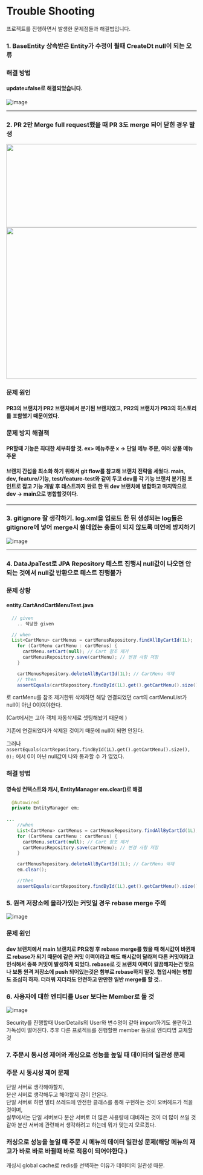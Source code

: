 # Trouble Shooting
프로젝트를 진행하면서 발생한 문제점들과 해결법입니다.

### 1. BaseEntity 상속받은 Entity가 수정이 될때 CreateDt null이 되는 오류
<h3>해결 방법 </h3>
<h4>update=false로 해결되었습니다.</h4>

![image](https://github.com/HanSeulChung/CafeApp/assets/94779505/1be00d94-af62-44ba-818f-95111128029b)
<hr>

### 2. PR 2만 Merge full request했을 때 PR 3도 merge 되어 닫힌 경우 발생
<img src="https://github.com/HanSeulChung/CafeApp/assets/94779505/d133fa2b-6152-4595-9fb5-fb4d0a14991a" width="600" height="220">
<br>
<img src="https://github.com/HanSeulChung/CafeApp/assets/94779505/3cf52552-37d1-4d2d-b6cc-1c1a7a91ed78" width="700" height="400">
<h3>문제 원인</h3>
<h4>PR3의 브랜치가 PR2 브랜치에서 분기된 브랜치였고, PR2의 브랜치가 PR3의 히스토리를 포함했기 때문이었다.</h4>
<h3>문제 방지 해결책</h3>
<h4>PR할때 기능은 최대한 세부화할 것. ex> 메뉴주문 x -> 단일 메뉴 주문, 여러 상품 메뉴 주문</h4>
<h4>브랜치 간섭을 최소화 하기 위해서 git flow를 참고해 브랜치 전략을 세웠다.
main, dev, feature/기능, test/feature-test와 같이 두고 dev를 각 기능 브랜치 분기점 포인트로 잡고 기능 개발 후 테스트까지 완료 한 뒤 dev 브랜치에 병합하고 마지막으로 dev -> main으로 병합할것이다.</h4>
<hr>

### 3. gitignore 잘 생각하기. log.xml을 업로드 한 뒤 생성되는 log들은 gitignore에 넣어 merge시 쓸데없는 충돌이 되지 않도록 미연에 방지하기
![image](https://github.com/HanSeulChung/CafeApp/assets/94779505/9bbd55d1-be11-431e-80af-29038698c9f6)
<hr>

### 4. DataJpaTest로 JPA Repository 테스트 진행시 null값이 나오면 안되는 것에서 null값 반환으로 테스트 진행불가
<h3>문제 상황</h3>
<h4>entity.CartAndCartMenuTest.java</h4>

```java
  // given
    .. 적당한 given

  // when
  List<CartMenu> cartMenus = cartMenusRepository.findAllByCartId(1L);
    for (CartMenu cartMenu : cartMenus) {
      cartMenu.setCart(null); // Cart 참조 제거
      cartMenusRepository.save(cartMenu); // 변경 사항 저장
    }

    cartMenusRepository.deleteAllByCartId(1L); // CartMenu 삭제
    // then
    assertEquals(cartRepository.findById(1L).get().getCartMenu().size(), 0);
```

로 cartMenu를 참조 제거한뒤 삭제하면 해당 연결되었던 cart의 cartMenuList가 null이 아닌 0이여야한다.

(Cart에서는 고아 객체 자동삭제로 셋팅해놨기 때문에 )

기존에 연결되었다가 삭제된 것이기 때문에 null이 되면 안된다.

그러나
```assertEquals(cartRepository.findById(1L).get().getCartMenu().size(), 0);``` 에서 0이 아닌 null값이 나와 통과할 수 가 없었다.


<h3>해결 방법</h3>
<h4>영속성 컨텍스트와 캐시, EntityManager em.clear()로 해결</h4>

```java
  @Autowired
  private EntityManager em;
  
...
    //when
    List<CartMenu> cartMenus = cartMenusRepository.findAllByCartId(1L);
    for (CartMenu cartMenu : cartMenus) {
      cartMenu.setCart(null); // Cart 참조 제거
      cartMenusRepository.save(cartMenu); // 변경 사항 저장
    }

    cartMenusRepository.deleteAllByCartId(1L); // CartMenu 삭제
    em.clear();

    //then
    assertEquals(cartRepository.findById(1L).get().getCartMenu().size(), 0);
 ```

### 5. 원격 저장소에 올라가있는 커밋일 경우 rebase merge 주의

![image](https://github.com/HanSeulChung/CafeApp/assets/94779505/64324f22-dafc-4abe-b183-1a5885d223ec)
<h3>문제 원인</h3>
<h4>dev 브랜치에서 main 브랜치로 PR요청 후 rebase merge를 했을 때 해시값이 바뀐채로 rebase가 되기 때문에 같은 커밋 이력이라고 해도 해시값이 달라져 다른 커밋이라고 인식해서 중복 커밋이 발생하게 되었다. rebase로 깃 브랜치 이력이 깔끔해지는건 맞으나 보통 원격 저장소에 push 되어있는것은 함부로 rebase하지 말것. 협업시에는 병합도 조심히 하자. 더러워 지더라도 안전하고 만만한 일반 merge를 할 것..</h4>

### 6. 사용자에 대한 엔티티를 User 보다는 Member로 둘 것
![image](https://github.com/HanSeulChung/CafeApp/assets/94779505/f8357d9d-c54d-42c3-afde-cc0b8a0a4a26)

Security를 진행할때 UserDetails의 User와 변수명이 같아 import하기도 불편하고 가독성이 떨어진다. 추후 다른 프로젝트를 진행할땐 member 등으로 엔티티명 교체할 것

### 7. 주문시 동시성 제어와 캐싱으로 성능을 높일 때 데이터의 일관성 문제
<h3>주문 시 동시성 제어 문제</h3>
단일 서버로 생각해야할지, <br>
분산 서버로 생각해두고 해야할지 감이 안온다.<br>
단일 서버로 하면 멀티 쓰레드에 안전한 클래스를 통해 구현하는 것이 오버헤드가 적을것이며, <br>
실무에서는 단일 서버보다 분산 서버로 더 많은 사용량에 대비하는 것이 더 많이 쓰일 것 같아 분산 서버에 관련해서 생각하려고 하는데 뭐가 맞는지 모르겠다.

<h3>캐싱으로 성능을 높일 때 주문 시 메뉴의 데이터 일관성 문제(해당 메뉴의 재고가 바로 바로 바뀔때 바로 적용이 되어야한다.)</h3>
캐싱시 global cache로 redis를 선택하는 이유가 데이터의 일관성 때문.
